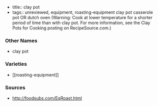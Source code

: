- title:: clay pot
- tags:: unreviewed, equipment, roasting-equipment
clay pot casserole pot OR dutch oven (Warning: Cook at lower temperature for a shorter period of time than with clay pot. For more information, see the Clay Pots for Cooking posting on RecipeSource.com.)

### Other Names

* clay pot

### Varieties

* [[roasting-equipment]]

### Sources
* http://foodsubs.com/EqRoast.html

